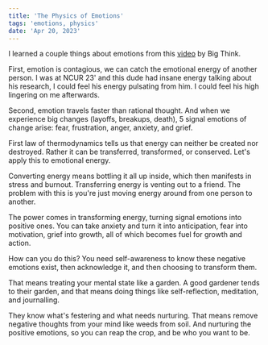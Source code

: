 ```yaml
---
title: 'The Physics of Emotions'
tags: 'emotions, physics'
date: 'Apr 20, 2023'
---
```


I learned a couple things about emotions from this [video](https://www.youtube.com/watch?v=TqRYpEDDCrg) by Big Think.

First, emotion is contagious, we can catch the emotional energy of another person. I was at NCUR 23' and this dude had insane energy talking about his research, I could feel his energy pulsating from him. I could feel his high lingering on me afterwards.

Second, emotion travels faster than rational thought. And when we experience big changes (layoffs, breakups, death), 5 signal emotions of change arise: fear, frustration, anger, anxiety, and grief.

First law of thermodynamics tells us that energy can neither be created nor destroyed. Rather it can be transferred, transformed, or conserved. Let's apply this to emotional energy.

Converting energy means bottling it all up inside, which then manifests in stress and burnout. Transferring energy is venting out to a friend. The problem with this is you're just moving energy around from one person to another.

The power comes in transforming energy, turning signal emotions into positive ones. You can take anxiety and turn it into anticipation, fear into motivation, grief into growth, all of which becomes fuel for growth and action.

How can you do this? You need self-awareness to know these negative emotions exist, then acknowledge it, and then choosing to transform them.

That means treating your mental state like a garden. A good gardener tends to their garden, and that means doing things like self-reflection, meditation, and journalling.

They know what's festering and what needs nurturing. That means remove negative thoughts from your mind like weeds from soil. And nurturing the positive emotions, so you can reap the crop, and be who you want to be.
